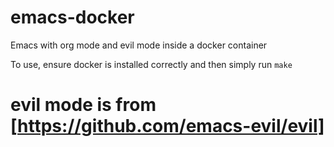 # emacs-docker
Emacs with org mode and evil mode inside a docker container

To use, ensure docker is installed correctly and then simply run `make` 

# evil mode is from [https://github.com/emacs-evil/evil]
